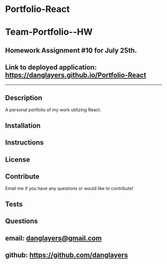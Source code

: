 # Portfolio-React

# Team-Portfolio--HW

## Homework Assignment #10 for July 25th.

Link to deployed application: https://danglayers.github.io/Portfolio-React
--- 

---

## Description
A personal portfolio of my work utilizing React.

## Installation


## Instructions


## License

## Contribute

Email me if you have any questions or would like to contribute!

## Tests


## Questions
email: danglayers@gmail.com
---
github: https://github.com/danglayers
---